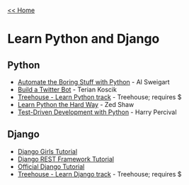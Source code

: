 [<< Home](../README.md)

# Learn Python and Django 

## Python

- [Automate the Boring Stuff with Python](https://automatetheboringstuff.com/) - Al Sweigart
- [Build a Twitter Bot](https://tpinecone.gitbooks.io/build-a-bot-workshop/content/) - Terian Koscik
- [Treehouse - Learn Python track](https://teamtreehouse.com/tracks/learn-python) - Treehouse; requires $ 
- [Learn Python the Hard Way](http://learnpythonthehardway.org) - Zed Shaw 
- [Test-Driven Development with Python](http://www.obeythetestinggoat.com/) - Harry Percival

## Django  

- [Django Girls Tutorial](http://tutorial.djangogirls.org/en/)
- [Django REST Framework Tutorial](http://www.django-rest-framework.org/tutorial/1-serialization/)
- [Official Django Tutorial](https://docs.djangoproject.com/en/stable/intro/tutorial01/) 
- [Treehouse - Learn Django track](https://teamtreehouse.com/tracks/learn-django) - Treehouse; requires $ 